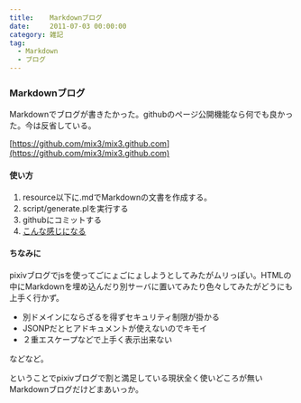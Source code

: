 ```yaml
---
title:    Markdownブログ
date:     2011-07-03 00:00:00
category: 雑記
tag:
  - Markdown
  - ブログ
---
```

### Markdownブログ

Markdownでブログが書きたかった。githubのページ公開機能なら何でも良かった。今は反省している。

[https://github.com/mix3/mix3.github.com](https://github.com/mix3/mix3.github.com)

#### 使い方

1. resource以下に.mdでMarkdownの文書を作成する。
2. script/generate.plを実行する
3. githubにコミットする
4. [こんな感じになる](http://mix3.github.com/)

#### ちなみに

pixivブログでjsを使ってごにょごにょしようとしてみたがムリっぽい。HTMLの中にMarkdownを埋め込んだり別サーバに置いてみたり色々してみたがどうにも上手く行かず。

* 別ドメインにならざるを得ずセキュリティ制限が掛かる
* JSONPだとヒアドキュメントが使えないのでキモイ
* ２重エスケープなどで上手く表示出来ない

などなど。

ということでpixivブログで割と満足している現状全く使いどころが無いMarkdownブログだけどまあいっか。
